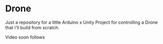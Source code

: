 # Drone
 Just a repository for a little Arduino x Unity Project for controlling a Drone that i'll build from scratch.
 
 Video soon follows
